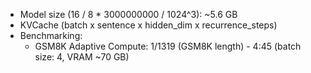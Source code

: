 - Model size (16 / 8 * 3000000000 / 1024^3): ~5.6 GB
- KVCache (batch x sentence x hidden_dim x recurrence_steps)
- Benchmarking:
    - GSM8K Adaptive Compute: 1/1319 (GSM8K length) - 4:45 (batch size: 4, VRAM ~70 GB)
    

